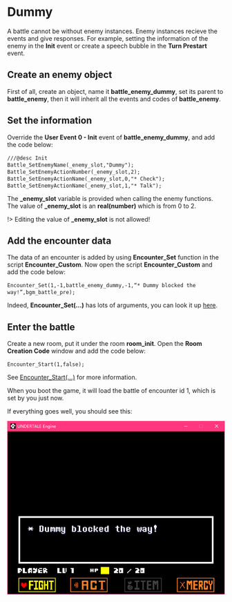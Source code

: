 # Dummy
A battle cannot be without enemy instances. Enemy instances recieve the events and give responses. For example, setting the information of the enemy in the **Init** event or create a speech bubble in the **Turn Prestart** event.

## Create an enemy object
First of all, create an object, name it **battle_enemy_dummy**, set its parent to **battle_enemy**, then it will inherit all the events and codes of **battle_enemy**.

## Set the information
Override the **User Event 0 - Init** event of **battle_enemy_dummy**, and add the code below:
```gml
///@desc Init
Battle_SetEnemyName(_enemy_slot,"Dummy");
Battle_SetEnemyActionNumber(_enemy_slot,2);
Battle_SetEnemyActionName(_enemy_slot,0,"* Check");
Battle_SetEnemyActionName(_enemy_slot,1,"* Talk");
```

The **_enemy_slot** variable is provided when calling the enemy functions.
The value of **\_enemy\_slot** is an **real(number)** which is from 0 to 2.

!> Editing the value of **\_enemy\_slot** is not allowed!

## Add the encounter data
The data of an encounter is added by using **Encounter_Set** function in the script **Encounter_Custom**.
Now open the script **Encounter_Custom** and add the code below:
```gml
Encounter_Set(1,-1,battle_enemy_dummy,-1,“* Dummy blocked the way!”,bgm_battle_pre);
```
Indeed, **Encounter_Set(...)** has lots of arguments, you can look it up [here](/function/Encounter_Set).

## Enter the battle
Create a new room, put it under the room **room_init**. Open the **Room Creation Code** window and add the code below:
```gml
Encounter_Start(1,false);
```
See [Encounter_Start(...)](/function/Encounter_Start) for more information.

When you boot the game, it will load the battle of encounter id 1, which is set by you just now.

If everything goes well, you should see this:

![](../../image/tutorial/battle/0_dummy/game_0.png)

